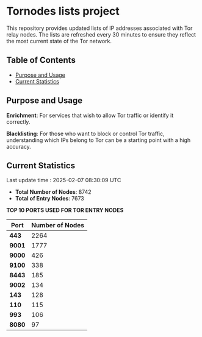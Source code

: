 # Tornodes lists project

This repository provides updated lists of IP addresses associated with Tor relay nodes. The lists are refreshed every 30 minutes to ensure they reflect the most current state of the Tor network.

## Table of Contents

- [Purpose and Usage](#purpose-and-usage)
- [Current Statistics](#current-statistics)


## Purpose and Usage

**Enrichment**: For services that wish to allow Tor traffic or identify it correctly.

**Blacklisting**: For those who want to block or control Tor traffic, understanding which IPs belong to Tor can be a starting point with a high accuracy.

## Current Statistics

Last update time : 2025-02-07 08:30:09 UTC

- **Total Number of Nodes**: 8742
- **Total of Entry Nodes**: 7673

**TOP 10 PORTS USED FOR TOR ENTRY NODES**

| **Port** | **Number of Nodes** |
|------|-----------------|
| **443**   | 2264  |
| **9001**   | 1777  |
| **9000**   | 426  |
| **9100**   | 338  |
| **8443**   | 185  |
| **9002**   | 134  |
| **143**   | 128  |
| **110**   | 115  |
| **993**   | 106  |
| **8080**   | 97  |

